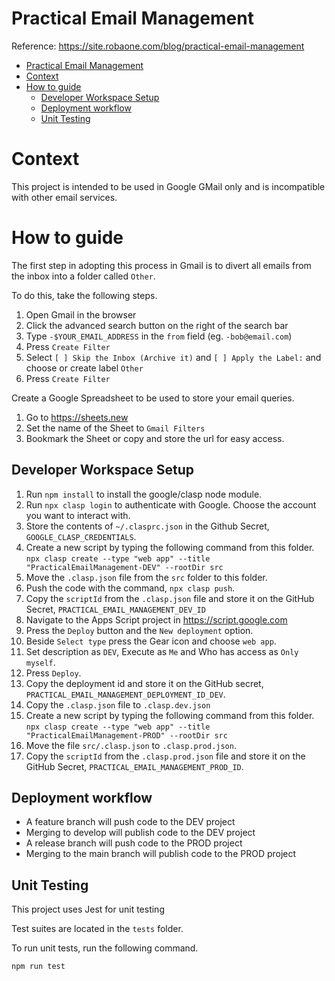Practical Email Management
==========================

Reference: https://site.robaone.com/blog/practical-email-management

- [Practical Email Management](#practical-email-management)
- [Context](#context)
- [How to guide](#how-to-guide)
  - [Developer Workspace Setup](#developer-workspace-setup)
  - [Deployment workflow](#deployment-workflow)
  - [Unit Testing](#unit-testing)

# Context

This project is intended to be used in Google GMail only and is incompatible with other email services.

# How to guide

The first step in adopting this process in Gmail is to divert all emails from the inbox into a folder called `Other`.

To do this, take the following steps.

1. Open Gmail in the browser
2. Click the advanced search button on the right of the search bar
3. Type `-$YOUR_EMAIL_ADDRESS` in the `from` field (eg. `-bob@email.com`)
4. Press `Create Filter`
5. Select `[ ] Skip the Inbox (Archive it)` and `[ ] Apply the Label:` and choose or create label `Other`
6. Press `Create Filter`

Create a Google Spreadsheet to be used to store your email queries.

1. Go to https://sheets.new
2. Set the name of the Sheet to `Gmail Filters`
3. Bookmark the Sheet or copy and store the url for easy access.

## Developer Workspace Setup

1. Run `npm install` to install the google/clasp node module.
2. Run `npx clasp login` to authenticate with Google.  Choose the account you want to interact with.
3. Store the contents of `~/.clasprc.json` in the Github Secret, `GOOGLE_CLASP_CREDENTIALS`.
4. Create a new script by typing the following command from this folder.  `npx clasp create --type "web app" --title "PracticalEmailManagement-DEV" --rootDir src`
5. Move the `.clasp.json` file from the `src` folder to this folder.
6. Push the code with the command, `npx clasp push`.
7. Copy the `scriptId` from the `.clasp.json` file and store it on the GitHub Secret, `PRACTICAL_EMAIL_MANAGEMENT_DEV_ID`
8. Navigate to the Apps Script project in https://script.google.com 
9. Press the `Deploy` button and the `New deployment` option.
10. Beside `Select type` press the Gear icon and choose `web app`.
11. Set description as `DEV`, Execute as `Me` and Who has access as `Only myself`.
12. Press `Deploy`.
13. Copy the deployment id and store it on the GitHub secret, `PRACTICAL_EMAIL_MANAGEMENT_DEPLOYMENT_ID_DEV`.
14. Copy the `.clasp.json` file to `.clasp.dev.json`
15. Create a new script by typing the following command from this folder.  `npx clasp create --type "web app" --title "PracticalEmailManagement-PROD" --rootDir src`
16. Move the file `src/.clasp.json` to `.clasp.prod.json`.
17. Copy the `scriptId` from the `.clasp.prod.json` file and store it on the GitHub Secret, `PRACTICAL_EMAIL_MANAGEMENT_PROD_ID`.

## Deployment workflow

- A feature branch will push code to the DEV project
- Merging to develop will publish code to the DEV project
- A release branch will push code to the PROD project
- Merging to the main branch will publish code to the PROD project

## Unit Testing

This project uses Jest for unit testing

Test suites are located in the `tests` folder.

To run unit tests, run the following command.

```bash
npm run test
```
